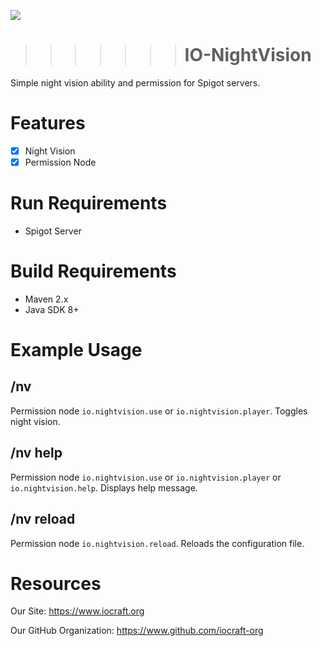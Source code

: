 ![](https://www.iocraft.org/mini.png)
>>>>>>> # IO-NightVision 
Simple night vision ability and permission for Spigot servers.
# Features
- [x] Night Vision
- [x] Permission Node
# Run Requirements
- Spigot Server
# Build Requirements
- Maven 2.x
- Java SDK 8+
# Example Usage
## /nv
Permission node `io.nightvision.use` or `io.nightvision.player`. Toggles night vision.
## /nv help
Permission node `io.nightvision.use` or `io.nightvision.player` or `io.nightvision.help`.  Displays help message.
## /nv reload 
Permission node `io.nightvision.reload`. Reloads the configuration file.
# Resources
Our Site: https://www.iocraft.org

Our GitHub Organization: https://www.github.com/iocraft-org
